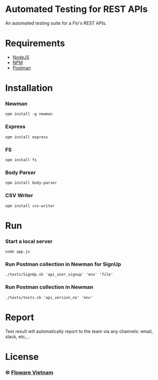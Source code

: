 # Automated Testing for REST APIs
An automated testing suite for a Flo's REST APIs.

# Requirements
+ [NodeJS](https://nodejs.org/en/)
+ [NPM](https://www.npmjs.com/get-npm)
+ [Postman](https://www.getpostman.com/)

# Installation

### Newman
```
npm install -g newman
```

### Express
```
npm install express
```

### FS
```
npm install fs
```

### Body Parser
```
npm install body-parser
```
### CSV Writer
```
npm install csv-writer
```


# Run
### Start a local server
```
node app.js
```


### Run Postman collection in Newman for SignUp
```
./tests/SignUp.sh 'api_user_signup' 'env' 'file'
```


### Run Postman collection in Newman
```
./tests/tests.sh 'api_version_no' 'env'

```

# Report
Test result will automatically report to the team via any channels: email, slack, etc,...
# License
### © [Floware Vietnam](https://floware.com)